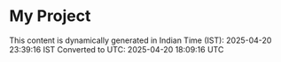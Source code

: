 # My Project

This content is dynamically generated in Indian Time (IST): 2025-04-20 23:39:16 IST
Converted to UTC: 2025-04-20 18:09:16 UTC
